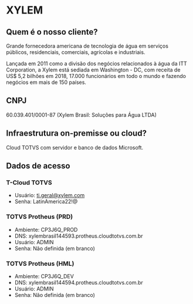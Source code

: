 # XYLEM

## Quem é o nosso cliente?
Grande fornecedora americana de tecnologia de água em serviços públicos, residenciais, comerciais, agrícolas e industriais.

Lançada em 2011 como a divisão dos negócios relacionados à água da ITT Corporation, a Xylem está sediada em Washington - DC, com receita de US$ 5,2 bilhões em 2018, 17.000 funcionários em todo o mundo e fazendo negócios em mais de 150 países.

## CNPJ
60.039.401/0001-87 (Xylem Brasil: Soluções para Água LTDA)

## Infraestrutura on-premisse ou cloud?
Cloud TOTVS com servidor e banco de dados Microsoft.

## Dados de acesso

### T-Cloud TOTVS
- Usuário: ti.geral@xylem.com
- Senha: LatinAmerica22!@

### TOTVS Protheus (PRD)
- Ambiente: CP3J6Q_PROD
- DNS: xylembrasil144593.protheus.cloudtotvs.com.br
- Usuário: ADMIN
- Senha: Não definida (em branco)

### TOTVS Protheus (HML)
- Ambiente: CP3J6Q_DEV
- DNS: xylembrasil144594.protheus.cloudtotvs.com.br
- Usuário: ADMIN
- Senha: Não definida (em branco)
